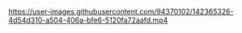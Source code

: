 


https://user-images.githubusercontent.com/94370102/142365326-4d54d310-a504-406a-bfe6-5120fa72aafd.mp4


